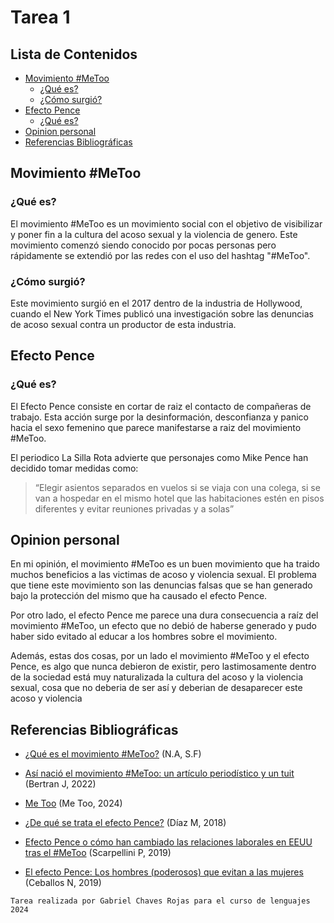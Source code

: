 # Tarea 1

## Lista de Contenidos

- [Movimiento #MeToo](#movimiento-metoo)
    - [¿Qué es?](#qué-es)
    - [¿Cómo surgió?](#cómo-surgió)
- [Efecto Pence](#efecto-pence)
    - [¿Qué es?](#qué-es-1)
- [Opinion personal](#opinion-personal)
- [Referencias Bibliográficas](#referencias-bibliográficas)

## Movimiento #MeToo
### ¿Qué es?
El movimiento #MeToo es un movimiento social con el objetivo de visibilizar y poner fin a la cultura del acoso sexual y la violencia de genero. Este movimiento comenzó siendo conocido por pocas personas pero rápidamente se extendió por las redes con el uso del hashtag "#MeToo".
### ¿Cómo surgió?
Este movimiento surgió en el 2017 dentro de la industria de Hollywood, cuando el New York Times publicó una investigación sobre las denuncias de acoso sexual contra un productor de esta industria.

## Efecto Pence
### ¿Qué es?
El Efecto Pence consiste en cortar de raiz el contacto de compañeras de trabajo. Esta acción surge por la desinformación, desconfianza y panico hacia el sexo femenino que parece manifestarse a raiz del movimiento #MeToo.

El periodico La Silla Rota advierte que personajes como Mike Pence han decidido tomar medidas como:

> “Elegir asientos separados en vuelos si se viaja con una colega, si se van a hospedar en el mismo hotel que las habitaciones estén en pisos diferentes y evitar reuniones privadas y a solas”

## Opinion personal
En mi opinión, el movimiento #MeToo es un buen movimiento que ha traido muchos beneficios a las victimas de acoso y violencia sexual. El problema que tiene este movimiento son las denuncias falsas que se han generado bajo la protección del mismo que ha causado el efecto Pence.

Por otro lado, el efecto Pence me parece una dura consecuencia a raíz del movimiento #MeToo, un efecto que no debió de haberse generado y pudo haber sido evitado al educar a los hombres sobre el movimiento.

Además, estas dos cosas, por un lado el movimiento #MeToo y el efecto Pence, es algo que nunca debieron de existir, pero lastimosamente dentro de la sociedad está muy naturalizada la cultura del acoso y la violencia sexual, cosa que no deberia de ser así y deberian de desaparecer este acoso y violencia

## Referencias Bibliográficas
- [¿Qué es el movimiento #MeToo?](https://livolet.com/actualidad-feminismo/movimiento-metoo/) (N.A, S.F)

- [Así nació el movimiento #MeToo: un artículo periodístico y un tuit](https://www.elperiodico.com/es/ocio-y-cultura/20221005/too-movimiento-nacio-tuit-articulo-76224737) (Bertran J, 2022)

- [Me Too](https://metoomvmt.org) (Me Too, 2024)

- [¿De qué se trata el efecto Pence?](https://latinamericanpost.com/es/americas-es/de-que-se-trata-el-efecto-pence/) (Díaz M, 2018)

- [Efecto Pence o cómo han cambiado las relaciones laborales en EEUU tras el #MeToo](https://www.elmundo.es/yodona/lifestyle/2019/05/19/5cd92bbefc6c832a5b8b4613.html) (Scarpellini P, 2019)

- [El efecto Pence: Los hombres (poderosos) que evitan a las mujeres](https://www.revistagq.com/noticias/politica/articulos/efecto-pence-hombres-poderosos-evitan-mujeres/32690) (Ceballos N, 2019)

```
Tarea realizada por Gabriel Chaves Rojas para el curso de lenguajes 2024
```